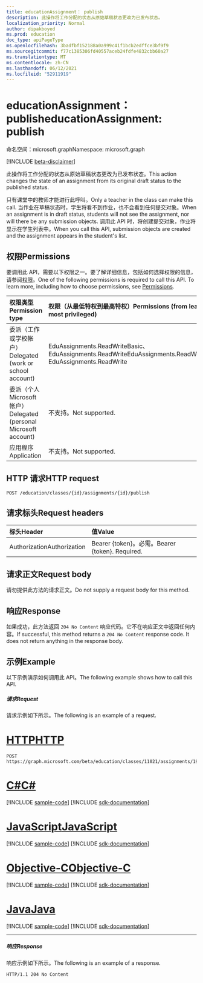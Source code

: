 ```yaml
---
title: educationAssignment： publish
description: 此操作将工作分配的状态从原始草稿状态更改为已发布状态。
localization_priority: Normal
author: dipakboyed
ms.prod: education
doc_type: apiPageType
ms.openlocfilehash: 3badfbf152188a0a999c41f1bcb2edffce3bf9f9
ms.sourcegitcommit: f77c1385306fd40557aceb24fdfe4832cbb60a27
ms.translationtype: MT
ms.contentlocale: zh-CN
ms.lasthandoff: 06/12/2021
ms.locfileid: "52911919"
---
```

# <a name="educationassignment-publish"></a><span data-ttu-id="dd2e1-103">educationAssignment： publish</span><span class="sxs-lookup"><span data-stu-id="dd2e1-103">educationAssignment: publish</span></span>

<span data-ttu-id="dd2e1-104">命名空间：microsoft.graph</span><span class="sxs-lookup"><span data-stu-id="dd2e1-104">Namespace: microsoft.graph</span></span>

[!INCLUDE [beta-disclaimer](../../includes/beta-disclaimer.md)]

<span data-ttu-id="dd2e1-105">此操作将工作分配的状态从原始草稿状态更改为已发布状态。</span><span class="sxs-lookup"><span data-stu-id="dd2e1-105">This action changes the state of an assignment from its original draft status to the published status.</span></span> 

<span data-ttu-id="dd2e1-106">只有课堂中的教师才能进行此呼叫。</span><span class="sxs-lookup"><span data-stu-id="dd2e1-106">Only a teacher in the class can make this call.</span></span> <span data-ttu-id="dd2e1-107">当作业在草稿状态时，学生将看不到作业，也不会看到任何提交对象。</span><span class="sxs-lookup"><span data-stu-id="dd2e1-107">When an assignment is in draft status, students will not see the assignment, nor will there be any submission objects.</span></span> <span data-ttu-id="dd2e1-108">调用此 API 时，将创建提交对象，作业将显示在学生列表中。</span><span class="sxs-lookup"><span data-stu-id="dd2e1-108">When you call this API, submission objects are created and the assignment appears in the student's list.</span></span>

## <a name="permissions"></a><span data-ttu-id="dd2e1-109">权限</span><span class="sxs-lookup"><span data-stu-id="dd2e1-109">Permissions</span></span>
<span data-ttu-id="dd2e1-p102">要调用此 API，需要以下权限之一。要了解详细信息，包括如何选择权限的信息，请参阅[权限](/graph/permissions-reference)。</span><span class="sxs-lookup"><span data-stu-id="dd2e1-p102">One of the following permissions is required to call this API. To learn more, including how to choose permissions, see [Permissions](/graph/permissions-reference).</span></span>

|<span data-ttu-id="dd2e1-112">权限类型</span><span class="sxs-lookup"><span data-stu-id="dd2e1-112">Permission type</span></span>      | <span data-ttu-id="dd2e1-113">权限（从最低特权到最高特权）</span><span class="sxs-lookup"><span data-stu-id="dd2e1-113">Permissions (from least to most privileged)</span></span>              |
|:--------------------|:---------------------------------------------------------|
|<span data-ttu-id="dd2e1-114">委派（工作或学校帐户）</span><span class="sxs-lookup"><span data-stu-id="dd2e1-114">Delegated (work or school account)</span></span> |  <span data-ttu-id="dd2e1-115">EduAssignments.ReadWriteBasic、EduAssignments.ReadWrite</span><span class="sxs-lookup"><span data-stu-id="dd2e1-115">EduAssignments.ReadWriteBasic, EduAssignments.ReadWrite</span></span>  |
|<span data-ttu-id="dd2e1-116">委派（个人 Microsoft 帐户）</span><span class="sxs-lookup"><span data-stu-id="dd2e1-116">Delegated (personal Microsoft account)</span></span> |  <span data-ttu-id="dd2e1-117">不支持。</span><span class="sxs-lookup"><span data-stu-id="dd2e1-117">Not supported.</span></span>  |
|<span data-ttu-id="dd2e1-118">应用程序</span><span class="sxs-lookup"><span data-stu-id="dd2e1-118">Application</span></span> | <span data-ttu-id="dd2e1-119">不支持。</span><span class="sxs-lookup"><span data-stu-id="dd2e1-119">Not supported.</span></span> | 

## <a name="http-request"></a><span data-ttu-id="dd2e1-120">HTTP 请求</span><span class="sxs-lookup"><span data-stu-id="dd2e1-120">HTTP request</span></span>
<!-- { "blockType": "ignored" } -->
```http
POST /education/classes/{id}/assignments/{id}/publish

```
## <a name="request-headers"></a><span data-ttu-id="dd2e1-121">请求标头</span><span class="sxs-lookup"><span data-stu-id="dd2e1-121">Request headers</span></span>
| <span data-ttu-id="dd2e1-122">标头</span><span class="sxs-lookup"><span data-stu-id="dd2e1-122">Header</span></span>       | <span data-ttu-id="dd2e1-123">值</span><span class="sxs-lookup"><span data-stu-id="dd2e1-123">Value</span></span> |
|:---------------|:--------|
| <span data-ttu-id="dd2e1-124">Authorization</span><span class="sxs-lookup"><span data-stu-id="dd2e1-124">Authorization</span></span>  | <span data-ttu-id="dd2e1-p103">Bearer {token}。必需。</span><span class="sxs-lookup"><span data-stu-id="dd2e1-p103">Bearer {token}. Required.</span></span>  |

## <a name="request-body"></a><span data-ttu-id="dd2e1-127">请求正文</span><span class="sxs-lookup"><span data-stu-id="dd2e1-127">Request body</span></span>
<span data-ttu-id="dd2e1-128">请勿提供此方法的请求正文。</span><span class="sxs-lookup"><span data-stu-id="dd2e1-128">Do not supply a request body for this method.</span></span>

## <a name="response"></a><span data-ttu-id="dd2e1-129">响应</span><span class="sxs-lookup"><span data-stu-id="dd2e1-129">Response</span></span>
<span data-ttu-id="dd2e1-p104">如果成功，此方法返回 `204 No Content` 响应代码。它不在响应正文中返回任何内容。</span><span class="sxs-lookup"><span data-stu-id="dd2e1-p104">If successful, this method returns a `204 No Content` response code. It does not return anything in the response body.</span></span>

## <a name="example"></a><span data-ttu-id="dd2e1-132">示例</span><span class="sxs-lookup"><span data-stu-id="dd2e1-132">Example</span></span>
<span data-ttu-id="dd2e1-133">以下示例演示如何调用此 API。</span><span class="sxs-lookup"><span data-stu-id="dd2e1-133">The following example shows how to call this API.</span></span>
##### <a name="request"></a><span data-ttu-id="dd2e1-134">请求</span><span class="sxs-lookup"><span data-stu-id="dd2e1-134">Request</span></span>
<span data-ttu-id="dd2e1-135">请求示例如下所示。</span><span class="sxs-lookup"><span data-stu-id="dd2e1-135">The following is an example of a request.</span></span>

# <a name="http"></a>[<span data-ttu-id="dd2e1-136">HTTP</span><span class="sxs-lookup"><span data-stu-id="dd2e1-136">HTTP</span></span>](#tab/http)
<!-- {
  "blockType": "request",
  "name": "educationassignment_publish_2"
}-->
```http
POST https://graph.microsoft.com/beta/education/classes/11021/assignments/19002/publish
```
# <a name="c"></a>[<span data-ttu-id="dd2e1-137">C#</span><span class="sxs-lookup"><span data-stu-id="dd2e1-137">C#</span></span>](#tab/csharp)
[!INCLUDE [sample-code](../includes/snippets/csharp/educationassignment-publish-2-csharp-snippets.md)]
[!INCLUDE [sdk-documentation](../includes/snippets/snippets-sdk-documentation-link.md)]

# <a name="javascript"></a>[<span data-ttu-id="dd2e1-138">JavaScript</span><span class="sxs-lookup"><span data-stu-id="dd2e1-138">JavaScript</span></span>](#tab/javascript)
[!INCLUDE [sample-code](../includes/snippets/javascript/educationassignment-publish-2-javascript-snippets.md)]
[!INCLUDE [sdk-documentation](../includes/snippets/snippets-sdk-documentation-link.md)]

# <a name="objective-c"></a>[<span data-ttu-id="dd2e1-139">Objective-C</span><span class="sxs-lookup"><span data-stu-id="dd2e1-139">Objective-C</span></span>](#tab/objc)
[!INCLUDE [sample-code](../includes/snippets/objc/educationassignment-publish-2-objc-snippets.md)]
[!INCLUDE [sdk-documentation](../includes/snippets/snippets-sdk-documentation-link.md)]

# <a name="java"></a>[<span data-ttu-id="dd2e1-140">Java</span><span class="sxs-lookup"><span data-stu-id="dd2e1-140">Java</span></span>](#tab/java)
[!INCLUDE [sample-code](../includes/snippets/java/educationassignment-publish-2-java-snippets.md)]
[!INCLUDE [sdk-documentation](../includes/snippets/snippets-sdk-documentation-link.md)]

---


##### <a name="response"></a><span data-ttu-id="dd2e1-141">响应</span><span class="sxs-lookup"><span data-stu-id="dd2e1-141">Response</span></span>
<span data-ttu-id="dd2e1-142">响应示例如下所示。</span><span class="sxs-lookup"><span data-stu-id="dd2e1-142">The following is an example of a response.</span></span> 

<!-- {
  "blockType": "response"
} -->
```http
HTTP/1.1 204 No Content
```

<!-- uuid: 8fcb5dbc-d5aa-4681-8e31-b001d5168d79
2015-10-25 14:57:30 UTC -->
<!--
{
  "type": "#page.annotation",
  "description": "educationAssignment: publish",
  "keywords": "",
  "section": "documentation",
  "tocPath": "",
  "suppressions": [
  ]
}
-->


